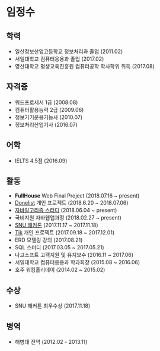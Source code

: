 # 임정수

## 학력
* 일산정보산업고등학교 정보처리과 졸업 (2011.02)
* 서일대학교 컴퓨터응용과 졸업 (2017.02)
* 영산대학교 평생교육진흥원 컴퓨터공학 학사학위 취득 (2017.08)

## 자격증

* 워드프로세서 1급 (2008.08)
* 컴퓨터활용능력 2급 (2009.06)
* 정보기기운용기능사 (2010.07)
* 정보처리산업기사 (2016.07)

## 어학

* IELTS 4.5점 (2016.09)

## 활동

* **FullHouse** Web Final Project (2018.07.16 ~ present)
* [Donelist](https://play.google.com/store/apps/details?id=apps.harrislim.donelist) 개인 프로젝트 (2018.6.20 ~ 2018.07.06)
* [자바알고리즘 스터디](https://www.acmicpc.net/group/3470) (2018.06.04 ~ present)
* 국비지원 자바웹앱과정 (2018.02.27 ~ present)
* [SNU 해커톤](https://www.youtube.com/watch?v=Ji24WZjmWJg) (2017.11.17 ~ 2017.11.18)
* [Tik](http://13.59.160.163/process/main) 개인 프로젝트 (2017.09.18 ~ 2017.12.01)
* ERD 모델링 강의 (2017.08.21)
* SQL 스터디 (2017.03.05 ~ 2017.05.21)
* 나고소프트 고객지원 및 유지보수 (2016.11 ~ 2017.06)
* 서일대학교 컴퓨터응용과 학과회장 (2015.08 ~ 2016.06)
* 호주 워킹홀리데이 (2014.02 ~ 2015.02)

## 수상

* SNU 해커톤 최우수상 (2017.11.18)

## 병역

* 해병대 전역 (2012.02 - 2013.11)
